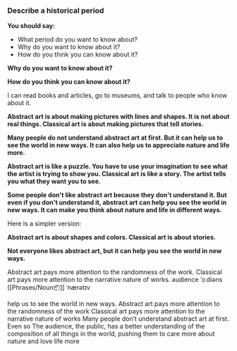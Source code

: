 ### Describe a historical period

**You should say:**

- What period do you want to know about?
- Why do you want to know about it?
- How do you think you can know about it?


**Why do you want to know about it?**



**How do you think you can know about it?**

I can read books and articles, go to museums, and talk to people who know about it.

**Abstract art is about making pictures with lines and shapes. It is not about real things. Classical art is about making pictures that tell stories.**

**Many people do not understand abstract art at first. But it can help us to see the world in new ways. It can also help us to appreciate nature and life more.**


**Abstract art is like a puzzle. You have to use your imagination to see what the artist is trying to show you. Classical art is like a story. The artist tells you what they want you to see.**

**Some people don't like abstract art because they don't understand it. But even if you don't understand it, abstract art can help you see the world in new ways. It can make you think about nature and life in different ways.**

Here is a simpler version:

**Abstract art is about shapes and colors. Classical art is about stories.**

**Not everyone likes abstract art, but it can help you see the world in new ways.**


Abstract art pays more attention to the randomness of the work.
Classical art pays more attention to the narrative nature of works.
audience ˈɔːdiəns [[Phrases/Noun📦]] 
ˈnærətɪv


help us to see the world in new ways.
Abstract art pays more attention to the randomness of the work
Classical art pays more attention to the narrative nature of works
Many people don’t understand abstract art at first.
Even so
The audience, the public, has a better understanding of the composition of all things in the world, pushing them to care more about nature and love life more